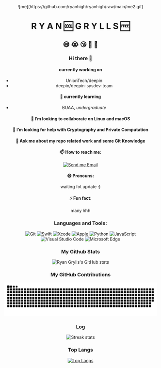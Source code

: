 <div align=center>![me](https://github.com/ryanhigh/ryanhigh/raw/main/me2.gif)

# R Y A N  🆒 G R Y L L S 🆓

## 😅 😭 😘 🥹 🥳

### Hi there 👋

#### **currently working on**
  - UnionTech/deepin
  - deepin/deepin-sysdev-team
#### 🌱 **currently learning**
  - BUAA, *undergraduate*
#### 👯 **I’m looking to collaborate on Linux and macOS**
#### 🤔 **I’m looking for help with Cryptography and Private Computation**
#### 💬 **Ask me about my repo related work and some **Git Knowledge****
#### 📫 **How to reach me:**
  
[![Send me Email](https://img.shields.io/static/v1?label=email&amp;message=RyanGrylls&amp;color=orange&amp;style=flat-square)](mailto:ryanbqzhao@gmail.com)
  
#### 😄 **Pronouns:**
 waiting fot update :)
#### ⚡ **Fun fact:**
 many hhh
### Languages and Tools:

![Git](https://img.shields.io/badge/Git-F05032?style=flat-square&logo=Git&logoColor=white)
![Swift](https://img.shields.io/badge/Swift-FA7343?style=flat-square&logo=Swift&logoColor=white)
![Xcode](https://img.shields.io/badge/Xcode-1575F9?style=flat-square&logo=Xcode&logoColor=white)
![Apple](https://img.shields.io/badge/iPhone_and_MacBook-999999?style=flat-square&logo=Apple&logoColor=white)
![Python](https://img.shields.io/badge/Python-3776AB?style=flat-square&logo=Python&logoColor=white)
![JavaScript](https://img.shields.io/badge/JavaScript-F7DF1E?style=flat-square&logo=JavaScript&logoColor=white)
![Visual Studio Code](https://img.shields.io/badge/Visual_Studio_Code-007ACC?style=flat-square&logo=Visual-Studio-Code&logoColor=white)
![Microsoft Edge](https://img.shields.io/badge/Microsoft_Edge-0078D7?style=flat-square&logo=Microsoft-Edge&logoColor=white)

### **My Github Stats**  

![Ryan Grylls's GitHub stats](https://github-readme-stats.vercel.app/api?username=ryanhigh&theme=cobalt2&show_icons=true) 
### My GitHub Contributions

![](https://raw.githubusercontent.com/ryanhigh/ryanhigh/main/assets/github-contribution-grid-snake.svg)
### **Log**

![Streak stats](https://github-readme-streak-stats.herokuapp.com/?user=ryanhigh&show_icons=true&theme=tokyonight)
### **Top Langs**

[![Top Langs](https://github-readme-stats.vercel.app/api/top-langs/?username=ryanhigh)](https://github.com/anuraghazra/github-readme-stats)
